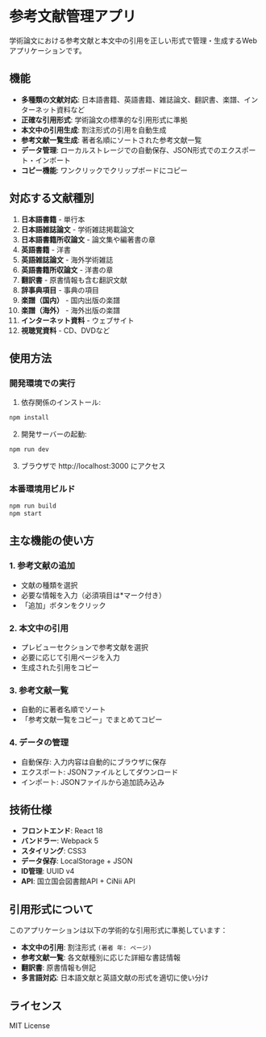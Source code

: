 # 参考文献管理アプリ

学術論文における参考文献と本文中の引用を正しい形式で管理・生成するWebアプリケーションです。

## 機能

- **多種類の文献対応**: 日本語書籍、英語書籍、雑誌論文、翻訳書、楽譜、インターネット資料など
- **正確な引用形式**: 学術論文の標準的な引用形式に準拠
- **本文中の引用生成**: 割注形式の引用を自動生成
- **参考文献一覧生成**: 著者名順にソートされた参考文献一覧
- **データ管理**: ローカルストレージでの自動保存、JSON形式でのエクスポート・インポート
- **コピー機能**: ワンクリックでクリップボードにコピー

## 対応する文献種別

1. **日本語書籍** - 単行本
2. **日本語雑誌論文** - 学術雑誌掲載論文
3. **日本語書籍所収論文** - 論文集や編著書の章
4. **英語書籍** - 洋書
5. **英語雑誌論文** - 海外学術雑誌
6. **英語書籍所収論文** - 洋書の章
7. **翻訳書** - 原書情報も含む翻訳文献
8. **辞事典項目** - 事典の項目
9. **楽譜（国内）** - 国内出版の楽譜
10. **楽譜（海外）** - 海外出版の楽譜
11. **インターネット資料** - ウェブサイト
12. **視聴覚資料** - CD、DVDなど

## 使用方法

### 開発環境での実行

1. 依存関係のインストール:
```bash
npm install
```

2. 開発サーバーの起動:
```bash
npm run dev
```

3. ブラウザで http://localhost:3000 にアクセス

### 本番環境用ビルド

```bash
npm run build
npm start
```

## 主な機能の使い方

### 1. 参考文献の追加
- 文献の種類を選択
- 必要な情報を入力（必須項目は*マーク付き）
- 「追加」ボタンをクリック

### 2. 本文中の引用
- プレビューセクションで参考文献を選択
- 必要に応じて引用ページを入力
- 生成された引用をコピー

### 3. 参考文献一覧
- 自動的に著者名順でソート
- 「参考文献一覧をコピー」でまとめてコピー

### 4. データの管理
- 自動保存: 入力内容は自動的にブラウザに保存
- エクスポート: JSONファイルとしてダウンロード
- インポート: JSONファイルから追加読み込み

## 技術仕様

- **フロントエンド**: React 18
- **バンドラー**: Webpack 5
- **スタイリング**: CSS3
- **データ保存**: LocalStorage + JSON
- **ID管理**: UUID v4
- **API**: 国立国会図書館API + CiNii API

## 引用形式について

このアプリケーションは以下の学術的な引用形式に準拠しています：

- **本文中の引用**: 割注形式 `(著者 年: ページ)`
- **参考文献一覧**: 各文献種別に応じた詳細な書誌情報
- **翻訳書**: 原書情報も併記
- **多言語対応**: 日本語文献と英語文献の形式を適切に使い分け

## ライセンス

MIT License
